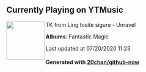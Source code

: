 ## Currently Playing on YTMusic

[<img align="left" width="100" src="https://lh3.googleusercontent.com/yPWujAgoNIVE7lwDctX3qgw27S4yFvXfVWDCrdopiFbd5U7AItejzx26GUgRNxWt0K7xqg2FLXN_Bokx">](https://music.youtube.com/channel/UC8Du0rASQFHx7CxziS4OuIA)

TK from Ling tosite sigure - Unravel

**Albums**: Fantastic Magic

Last updated at 07/20/2020 11:23

#### Generated with [20chan/github-now](https://github.com/20chan/github-now)


<!--
**20chan/20chan** is a ✨ _special_ ✨ repository because its `README.md` (this file) appears on your GitHub profile.

Here are some ideas to get you started:

- 🔭 I’m currently working on ...
- 🌱 I’m currently learning ...
- 👯 I’m looking to collaborate on ...
- 🤔 I’m looking for help with ...
- 💬 Ask me about ...
- 📫 How to reach me: ...
- 😄 Pronouns: ...
- ⚡ Fun fact: ...
-->
